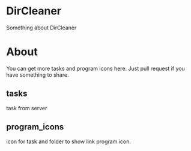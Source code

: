 # DirCleaner
Something about DirCleaner
# About
You can get more tasks and program icons here.
Just pull request if you have something to share.
## tasks
task from server
## program_icons
icon for task and folder to show link program icon.

